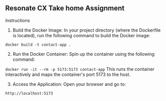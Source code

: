 ## Resonate CX Take home Assignment

Instructions
1. Build the Docker Image:
In your project directory (where the Dockerfile is located), run the following command to build the Docker image:

`docker build -t contact-app .`

2. Run the Docker Container:
Spin up the container using the following command:

`docker run -it --rm -p 5173:5173 contact-app`
This runs the container interactively and maps the container's port 5173 to the host.

3. Access the Application:
Open your browser and go to:

`http://localhost:5173`
